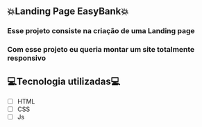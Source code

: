 ## :collision:Landing Page EasyBank:collision:
  ### Esse projeto consiste na criação de uma Landing page 

  ### Com esse projeto eu queria montar um site totalmente responsivo

## :computer:Tecnologia utilizadas:computer:

- [ ] HTML
- [ ] CSS
- [ ] Js
